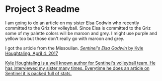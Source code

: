 <h1>Project 3 Readme</h1>
<p>I am going to do an article on my sister Elsa Godwin who recently committed to the Griz for volleyball. Since Elsa is committed to the Griz some of my palette colors will be maroon and grey. I might use purple and yellow too but those don't really go with maroon and grey.</p>
<p>I got the article from the Missoulian. <a href="http://missoulian.com/sports/high-school/volleyball/sentinel-s-elsa-godwin-commits-to-griz-volleyball-team/article_1e3835db-1218-559a-a3d7-1c890f9ad9f9.html"><cite>Sentinel's Elsa Godwin</cite> by Kyle Houghtaling, April 4, 2017</p>
<p>Kyle Houghtaling is a well known author for Sentinel's volleyball team. He has interviewed my sister many times. Everytime he does an article on Sentinel it is packed full of stats.</p>
